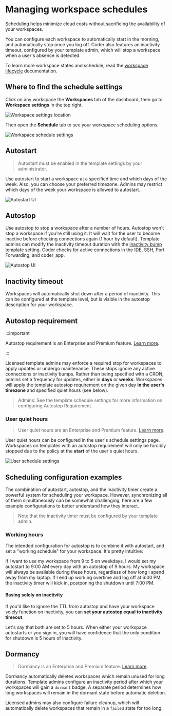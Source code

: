 # Managing workspace schedules

Scheduling helps minimize cloud costs without sacrificing the availability of
your workspaces.

You can configure each workspace to automatically start in the morning, and
automatically stop once you log off. Coder also features an inactivity timeout,
configured by your template admin, which will stop a workspace when a user's
absence is detected.

To learn more workspace states and schedule, read the
[workspace lifecycle](../user-guides/workspace-lifecycle.md) documentation.

## Where to find the schedule settings

Click on any workspace the **Workspaces** tab of the dashboard, then go to
**Workspace settings** in the top right.

![Workspace settings location](../images/user-guides/workspace-settings-location.png)

Then open the **Schedule** tab to see your workspace scheduling options.

![Workspace schedule settings](../images/user-guides/schedule-settings-workspace.png)

## Autostart

> Autostart must be enabled in the template settings by your administrator.

Use autostart to start a workspace at a specified time and which days of the
week. Also, you can choose your preferred timezone. Admins may restrict which
days of the week your workspace is allowed to autostart.

![Autostart UI](../images/workspaces/autostart.png)

## Autostop

Use autostop to stop a workspace after a number of hours. Autostop won't stop a
workspace if you're still using it. It will wait for the user to become inactive
before checking connections again (1 hour by default). Template admins can
modify the inactivity timeout duration with the
[inactivity bump](#inactivity-timeout) template setting. Coder checks for active
connections in the IDE, SSH, Port Forwarding, and coder_app.

![Autostop UI](../images/workspaces/autostop.png)

## Inactivity timeout

Workspaces will automatically shut down after a period of inactivity. This can
be configured at the template level, but is visible in the autostop description
for your workspace.

## Autostop requirement

:::important

Autostop requirement is an Enterprise and Premium feature.
[Learn more](https://coder.com/pricing#compare-plans).

:::

Licensed template admins may enforce a required stop for workspaces to apply
updates or undergo maintenance. These stops ignore any active connections or
inactivity bumps. Rather than being specified with a CRON, admins set a
frequency for updates, either in **days** or **weeks**. Workspaces will apply
the template autostop requirement on the given day **in the user's timezone**
and specified quiet hours (see below).

> Admins: See the template schedule settings for more information on configuring
> Autostop Requirement.

### User quiet hours

<blockquote class="admonition tip">

User quiet hours are an Enterprise and Premium feature.
[Learn more](https://coder.com/pricing#compare-plans).

</blockquote>

User quiet hours can be configured in the user's schedule settings page.
Workspaces on templates with an autostop requirement will only be forcibly
stopped due to the policy at the **start** of the user's quiet hours.

![User schedule settings](../images/admin/templates/schedule/user-quiet-hours.png)

## Scheduling configuration examples

The combination of autostart, autostop, and the inactivity timer create a
powerful system for scheduling your workspace. However, synchronizing all of
them simultaneously can be somewhat challenging, here are a few example
configurations to better understand how they interact.

> Note that the inactivity timer must be configured by your template admin.

### Working hours

The intended configuration for autostop is to combine it with autostart, and set
a "working schedule" for your workspace. It's pretty intuitive:

If I want to use my workspace from 9 to 5 on weekdays, I would set my autostart
to 9:00 AM every day with an autostop of 9 hours. My workspace will always be
available during these hours, regardless of how long I spend away from my
laptop. If I end up working overtime and log off at 6:00 PM, the inactivity
timer will kick in, postponing the shutdown until 7:00 PM.

#### Basing solely on inactivity

If you'd like to ignore the TTL from autostop and have your workspace solely
function on inactivity, you can **set your autostop equal to inactivity
timeout**.

Let's say that both are set to 5 hours. When either your workspace autostarts or
you sign in, you will have confidence that the only condition for shutdown is 5
hours of inactivity.

## Dormancy

<blockquote class="admonition tip">

Dormancy is an Enterprise and Premium feature.
[Learn more](https://coder.com/pricing#compare-plans).

</blockquote>

Dormancy automatically deletes workspaces which remain unused for long
durations. Template admins configure an inactivity period after which your
workspaces will gain a `dormant` badge. A separate period determines how long
workspaces will remain in the dormant state before automatic deletion.

Licensed admins may also configure failure cleanup, which will automatically
delete workspaces that remain in a `failed` state for too long.
